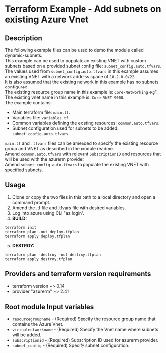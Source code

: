 # Terraform Example - Add subnets on existing Azure Vnet

## Description

The following example files can be used to demo the module called dynamic-subnets.  
This example can be used to populate an existing VNET with custom subnets based on a provided subnet config file: `subnet_config.auto.tfvars`.  
The values used from `subnet_config.auto.tfvars` in this example assumes an existing VNET with a network address space of `10.2.0.0/22`.  
It is also assumed that the existing network in this example has no subnets configured.  
The existing resource group name in this example is: `Core-Networking-Rg`".  
The existing vnet name in this example is: `Core-VNET-9000`.  
The example contains:  

- Main terraform file: `main.tf`.
- Variables file: `variables.tf`.
- Common variables defining the existing resources: `common.auto.tfvars`.
- Subnet configuration used for subnets to be added: `subnet_config.auto.tfvars`.

`main.tf` and `.tfvars` files can be amended to specify the existing resource group and VNET as described in the module readme.  
Amend `common.auto.tfvars` with relevant `SubscriptionID` and resources that will be used with the azurerm provider.  
Amend `subnet_config.auto.tfvars` to populate the existing VNET with specified subnets.  

## Usage

1. Clone or copy the two files in this path to a local directory and open a command prompt.
2. Amend the .tf file and .tfvars file with desired variables.
3. Log into azure using CLI "az login".
4. **BUILD:**
```
terraform init
terraform plan -out deploy.tfplan
terraform apply deploy.tfplan
```

5. **DESTROY:**
```
terraform plan -destroy -out destroy.tfplan
terraform apply destroy.tfplan
```

## Providers and terraform version requirements
  
- terraform version ~> 0.14
- provider "azurerm" ~> 2.41
  
## Root module Input variables
  
- `resourcegroupname` - (Required) Specify the resource group name that contains the Azure Vnet.
- `virtualnetworkname` - (Required) Specify the Vnet name where subnets will be added.
- `subscriptionid` - (Required) Subscription ID used for azurerm provider.
- `subnet_config` - (Required) Specify subnet configuration.